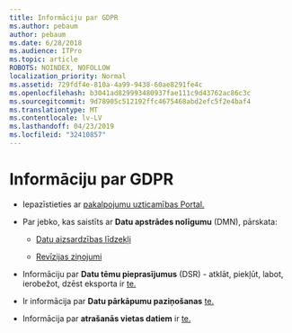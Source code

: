 ```yaml
---
title: Informāciju par GDPR
ms.author: pebaum
author: pebaum
ms.date: 6/28/2018
ms.audience: ITPro
ms.topic: article
ROBOTS: NOINDEX, NOFOLLOW
localization_priority: Normal
ms.assetid: 729fdf4e-810a-4a99-9438-60ae8291fe4c
ms.openlocfilehash: b3041ad829993480937fae111c9d43762ac86c3c
ms.sourcegitcommit: 9d78905c512192ffc4675468abd2efc5f2e4baf4
ms.translationtype: MT
ms.contentlocale: lv-LV
ms.lasthandoff: 04/23/2019
ms.locfileid: "32410857"
---
```

# <a name="information-about-gdpr"></a>Informāciju par GDPR

- Iepazīstieties ar [pakalpojumu uzticamības Portal.](https://servicetrust.microsoft.com/ViewPage/GDPRGetStarted)
    
- Par jebko, kas saistīts ar **Datu apstrādes nolīgumu** (DMN), pārskata: 
    
  - [Datu aizsardzības līdzekļi](https://servicetrust.microsoft.com/ViewPage/TrustDocuments)
    
  - [Revīzijas ziņojumi](https://servicetrust.microsoft.com/ViewPage/MSComplianceGuide)
    
- Informāciju par **Datu tēmu pieprasījumus** (DSR) - atklāt, piekļūt, labot, ierobežot, dzēst eksporta ir [te.](https://docs.microsoft.com/microsoft-365/compliance/gdpr-dsr-office365)
    
- Ir informācija par **Datu pārkāpumu paziņošanas** [te.](https://servicetrust.microsoft.com/ViewPage/GDPRBreach)
    
- Informācija par **atrašanās vietas datiem** ir [te.](https://products.office.com/where-is-your-data-located?ms.officeurl=datamaps&amp;geo=All#All)
    


